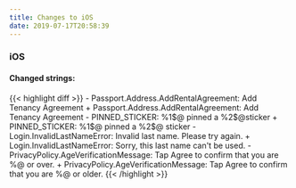 ```yaml
---
title: Changes to iOS
date: 2019-07-17T20:58:39
---
```

<h3>iOS</h3>
<h4>Changed strings:</h4>
{{< highlight diff >}}
- Passport.Address.AddRentalAgreement: Add Tenancy Agreement
+ Passport.Address.AddRentalAgreement: Add Tenancy Agreement
- PINNED_STICKER: %1$@ pinned a %2$@sticker
+ PINNED_STICKER: %1$@ pinned a %2$@ sticker
- Login.InvalidLastNameError: Invalid last name. Please try again.
+ Login.InvalidLastNameError: Sorry, this last name can't be used.
- PrivacyPolicy.AgeVerificationMessage: Tap Agree to confirm that you are %@ or over.
+ PrivacyPolicy.AgeVerificationMessage: Tap Agree to confirm that you are %@ or older.
{{< /highlight >}}
